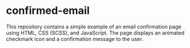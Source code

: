 # confirmed-email
This repository contains a simple example of an email confirmation page using HTML, CSS (SCSS), and JavaScript. The page displays an animated checkmark icon and a confirmation message to the user.

